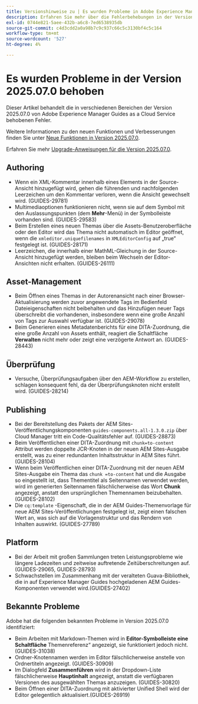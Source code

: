 ```yaml
---
title: Versionshinweise zu | Es wurden Probleme in Adobe Experience Manager Guides Version 2025.07.0 behoben
description: Erfahren Sie mehr über die Fehlerbehebungen in der Version 2025.07.0 von Adobe Experience Manager Guides as a Cloud Service.
exl-id: 0744e821-5aee-432b-a6c8-7ed6538935db
source-git-commit: c4d3cdd2a0a98b7c9c937c66c5c3130bf4c5c164
workflow-type: tm+mt
source-wordcount: '527'
ht-degree: 4%

---
```


# Es wurden Probleme in der Version 2025.07.0 behoben

Dieser Artikel behandelt die in verschiedenen Bereichen der Version 2025.07.0 von Adobe Experience Manager Guides as a Cloud Service behobenen Fehler.

Weitere Informationen zu den neuen Funktionen und Verbesserungen finden Sie unter [Neue Funktionen in Version 2025.07.0](whats-new-2025-07-0.md).

Erfahren Sie mehr [Upgrade-Anweisungen für die Version 2025.07.0](upgrade-instructions-2025-07-0.md).

## Authoring

- Wenn ein XML-Kommentar innerhalb eines Elements in der Source-Ansicht hinzugefügt wird, gehen die führenden und nachfolgenden Leerzeichen um den Kommentar verloren, wenn die Ansicht gewechselt wird. (GUIDES-29781)
- Multimediaoptionen funktionieren nicht, wenn sie auf dem Symbol mit den Auslassungspunkten (dem **Mehr**-Menü) in der Symbolleiste vorhanden sind. (GUIDES-29583)
- Beim Erstellen eines neuen Themas über die Assets-Benutzeroberfläche oder den Editor wird das Thema nicht automatisch im Editor geöffnet, wenn die `xmleditor.uniquefilenames` in `XMLEditorConfig` auf „true“ festgelegt ist. (GUIDES-28171)
- Leerzeichen, die innerhalb einer MathML-Gleichung in der Source-Ansicht hinzugefügt werden, bleiben beim Wechseln der Editor-Ansichten nicht erhalten. (GUIDES-26111)

## Asset-Management

- Beim Öffnen eines Themas in der Autorenansicht nach einer Browser-Aktualisierung werden zuvor angewendete Tags im Bedienfeld Dateieigenschaften nicht beibehalten und das Hinzufügen neuer Tags überschreibt die vorhandenen, insbesondere wenn eine große Anzahl von Tags zur Auswahl verfügbar ist. (GUIDES-29078)
- Beim Generieren eines Metadatenberichts für eine DITA-Zuordnung, die eine große Anzahl von Assets enthält, reagiert die Schaltfläche **Verwalten** nicht mehr oder zeigt eine verzögerte Antwort an. (GUIDES-28443)

## Überprüfung

- Versuche, Überprüfungsaufgaben über den AEM-Workflow zu erstellen, schlagen konsequent fehl, da der Überprüfungsknoten nicht erstellt wird. (GUIDES-28214)

## Publishing

- Bei der Bereitstellung des Pakets der AEM Sites-Veröffentlichungskomponenten `guides-components.all-1.3.0.zip` über Cloud Manager tritt ein Code-Qualitätsfehler auf. (GUIDES-28873)
- Beim Veröffentlichen einer DITA-Zuordnung mit `chunk=to-content` Attribut werden doppelte JCR-Knoten in der neuen AEM Sites-Ausgabe erstellt, was zu einer redundanten Inhaltsstruktur in AEM Sites führt. (GUIDES-28104)
- Wenn beim Veröffentlichen einer DITA-Zuordnung mit der neuen AEM Sites-Ausgabe ein Thema das `chunk =to-content` hat und die Ausgabe so eingestellt ist, dass Thementitel als Seitennamen verwendet werden, wird im generierten Seitennamen fälschlicherweise das Wort **Chunk** angezeigt, anstatt den ursprünglichen Themennamen beizubehalten. (GUIDES-28102)
- Die `cq:template` -Eigenschaft, die in der AEM Guides-Themenvorlage für neue AEM Sites-Veröffentlichungen festgelegt ist, zeigt einen falschen Wert an, was sich auf die Vorlagenstruktur und das Rendern von Inhalten auswirkt. (GUIDES-27789)


## Platform

- Bei der Arbeit mit großen Sammlungen treten Leistungsprobleme wie längere Ladezeiten und zeitweise auftretende Zeitüberschreitungen auf. (GUIDES-29065, GUIDES-28793)
- Schwachstellen im Zusammenhang mit der veralteten Guava-Bibliothek, die in auf Experience Manager Guides hochgeladenen AEM Guides-Komponenten verwendet wird.(GUIDES-27402)

## Bekannte Probleme

Adobe hat die folgenden bekannten Probleme in Version 2025.07.0 identifiziert:

- Beim Arbeiten mit Markdown-Themen wird in **Editor-Symbolleiste eine Schaltfläche** Themenreferenz“ angezeigt, sie funktioniert jedoch nicht. (GUIDES-31038)
- Ordner-Knotennamen werden im Editor fälschlicherweise anstelle von Ordnertiteln angezeigt. (GUIDES-30909)
- Im Dialogfeld **Zusammenführen** wird in der Dropdown-Liste fälschlicherweise **Hauptinhalt** angezeigt, anstatt die verfügbaren Versionen des ausgewählten Themas anzuzeigen. (GUIDES-30820)
- Beim Öffnen einer DITA-Zuordnung mit aktivierter Unified Shell wird der Editor gelegentlich aktualisiert.(GUIDES-26919)
